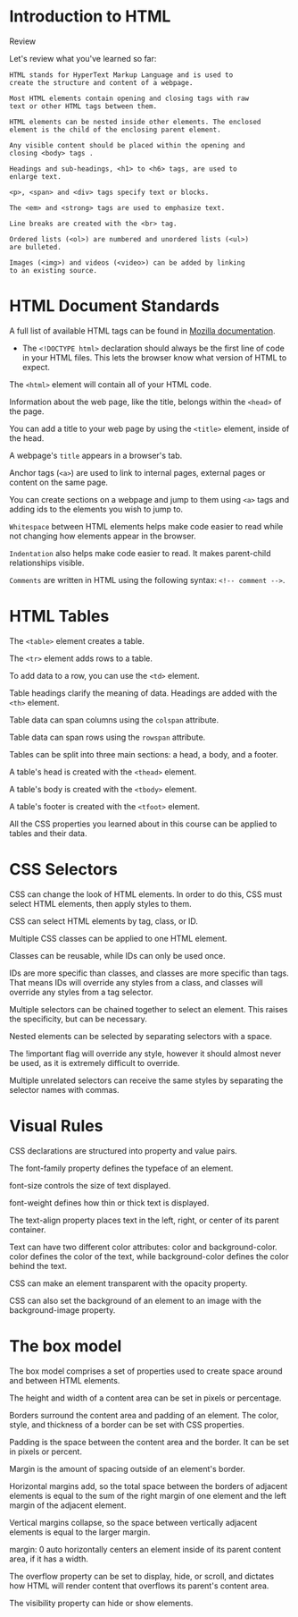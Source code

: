 # Introduction to HTML
Review

Let's review what you've learned so far:

    HTML stands for HyperText Markup Language and is used to
    create the structure and content of a webpage.

    Most HTML elements contain opening and closing tags with raw
    text or other HTML tags between them.

    HTML elements can be nested inside other elements. The enclosed
    element is the child of the enclosing parent element.

    Any visible content should be placed within the opening and
    closing <body> tags .

    Headings and sub-headings, <h1> to <h6> tags, are used to
    enlarge text.

    <p>, <span> and <div> tags specify text or blocks.

    The <em> and <strong> tags are used to emphasize text.

    Line breaks are created with the <br> tag.

    Ordered lists (<ol>) are numbered and unordered lists (<ul>)
    are bulleted.

    Images (<img>) and videos (<video>) can be added by linking
    to an existing source.

# HTML Document Standards
A full list of available HTML tags can be found in [Mozilla documentation](https://developer.mozilla.org/en-US/docs/Web/HTML/Element).

- The `<!DOCTYPE html>` declaration should always be the first line of
code in your HTML files. This lets the browser know what version of
HTML to expect.

The `<html>` element will contain all of your HTML code.

Information about the web page, like the title, belongs within the
`<head>` of the page.

You can add a title to your web page by using the `<title>` element,
inside of the head.

A webpage's `title` appears in a browser's tab.

Anchor tags (`<a>`) are used to link to internal pages, external
pages or content on the same page.

You can create sections on a webpage and jump to them using `<a>` tags
and adding ids to the elements you wish to jump to.

`Whitespace` between HTML elements helps make code easier to read while
not changing how elements appear in the browser.

`Indentation` also helps make code easier to read. It makes parent-child
relationships visible.

`Comments` are written in HTML using the following syntax:
`<!-- comment -->`.

# HTML Tables
The `<table>` element creates a table.

The `<tr>` element adds rows to a table.

To add data to a row, you can use the `<td>` element.

Table headings clarify the meaning of data. Headings are added with
the `<th>` element.

Table data can span columns using the `colspan` attribute.

Table data can span rows using the `rowspan` attribute.

Tables can be split into three main sections: a head, a body, and a
footer.

A table's head is created with the `<thead>` element.

A table's body is created with the `<tbody>` element.

A table's footer is created with the `<tfoot>` element.

All the CSS properties you learned about in this course can be applied
to tables and their data.

# CSS Selectors

CSS can change the look of HTML elements. In order to do this,
CSS must select HTML elements, then apply styles to them.

CSS can select HTML elements by tag, class, or ID.

Multiple CSS classes can be applied to one HTML element.

Classes can be reusable, while IDs can only be used once.

IDs are more specific than classes, and classes are more specific
than tags. That means IDs will override any styles from a class,
and classes will override any styles from a tag selector.

Multiple selectors can be chained together to select an element.
This raises the specificity, but can be necessary.

Nested elements can be selected by separating selectors with a space.

The !important flag will override any style, however it should
almost never be used, as it is extremely difficult to override.

Multiple unrelated selectors can receive the same styles by
separating the selector names with commas.

# Visual Rules
CSS declarations are structured into property and value pairs.

The font-family property defines the typeface of an element.

font-size controls the size of text displayed.

font-weight defines how thin or thick text is displayed.

The text-align property places text in the left, right, or
center of its parent container.

Text can have two different color attributes: color and
background-color. color defines the color of the text, while
background-color defines the color behind the text.

CSS can make an element transparent with the opacity property.

CSS can also set the  background of an element to an image with
the background-image property.

# The box model
The box model comprises a set of properties used to create space
around and between HTML elements.

The height and width of a content area can be set in pixels or
percentage.

Borders surround the content area and padding of an element. The
color, style, and thickness of a border can be set with CSS properties.

Padding is the space between the content area and the border. It can
be set in pixels or percent.

Margin is the amount of spacing outside of an element's border.

Horizontal margins add, so the total space between the borders of
adjacent elements is equal to the sum of the right margin of one
element and the left margin of the adjacent element.

Vertical margins collapse, so the space between vertically adjacent
elements is equal to the larger margin.

margin: 0 auto horizontally centers an element inside of its parent
content area, if it has a width.

The overflow property can be set to display, hide, or scroll, and
dictates how HTML will render content that overflows its parent's
content area.

The visibility property can hide or show elements.
